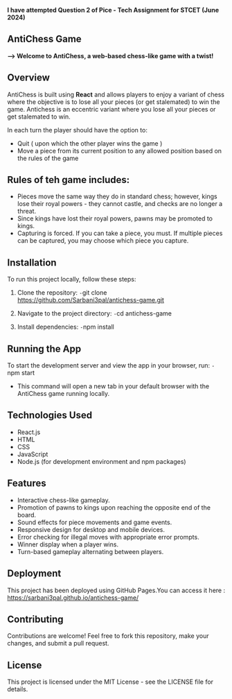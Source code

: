 **I have attempted Question 2 of Pice - Tech Assignment for STCET (June 2024)**

## AntiChess Game

**--> Welcome to AntiChess, a web-based chess-like game with a twist!**

## Overview
AntiChess is built using **React** and allows players to enjoy a variant of chess where the objective is to lose all your pieces  (or get stalemated) to win the game.
Antichess is an eccentric variant where you lose all your pieces or get stalemated to win.

In each turn the player should have the option to: 
- Quit ( upon which the other player wins the game ) 
- Move a piece from its current position to any allowed position based on the rules of the game

## Rules of teh game includes:
- Pieces move the same way they do in standard chess; however, kings lose their royal powers - they cannot castle, and checks are no longer a threat.
- Since kings have lost their royal powers, pawns may be promoted to kings.
- Capturing is forced. If you can take a piece, you must. If multiple pieces can be captured, you may choose which piece you capture.



## Installation
To run this project locally, follow these steps:

1. Clone the repository:
 `-`git clone https://github.com/Sarbani3pal/antichess-game.git
   
3. Navigate to the project directory:
   `-`cd antichess-game
   
5. Install dependencies:
   `-`npm install

## Running the App

To start the development server and view the app in your browser, run:
 `-`npm start

- This command will open a new tab in your default browser with the AntiChess game running locally.

## Technologies Used
- React.js
- HTML
- CSS
- JavaScript
- Node.js (for development environment and npm packages)

## Features

- Interactive chess-like gameplay.
- Promotion of pawns to kings upon reaching the opposite end of the board.
- Sound effects for piece movements and game events.
- Responsive design for desktop and mobile devices.
- Error checking for illegal moves with appropriate error prompts.
- Winner display when a player wins.
- Turn-based gameplay alternating between players.

## Deployment

This project has been deployed using GitHub Pages.You can access it here : https://sarbani3pal.github.io/antichess-game/

## Contributing

  Contributions are welcome! Feel free to fork this repository, make your changes, and submit a pull request.

## License

 This project is licensed under the MIT License - see the LICENSE file for details.

